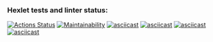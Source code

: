 ### Hexlet tests and linter status:
[![Actions Status](https://github.com/evg-c/java-project-61/workflows/hexlet-check/badge.svg)](https://github.com/evg-c/java-project-61/actions)
[![Maintainability](https://api.codeclimate.com/v1/badges/3e5d6d254fe9b9b4e9bb/maintainability)](https://codeclimate.com/github/evg-c/java-project-61/maintainability)
[![asciicast](https://asciinema.org/a/5wv9JBiCHW7oHSOuGT8XzhyOQ.svg)](https://asciinema.org/a/5wv9JBiCHW7oHSOuGT8XzhyOQ)
[![asciicast](https://asciinema.org/a/jpay5lPCc3P5ImLzAjo70MgOj.svg)](https://asciinema.org/a/jpay5lPCc3P5ImLzAjo70MgOj)
[![asciicast](https://asciinema.org/a/IG6IKg9E82n0kLbjWOx637KG4.svg)](https://asciinema.org/a/IG6IKg9E82n0kLbjWOx637KG4)
[![asciicast](https://asciinema.org/a/rdzPvmoyQMPQolHTYcjaya3v7.svg)](https://asciinema.org/a/rdzPvmoyQMPQolHTYcjaya3v7)

